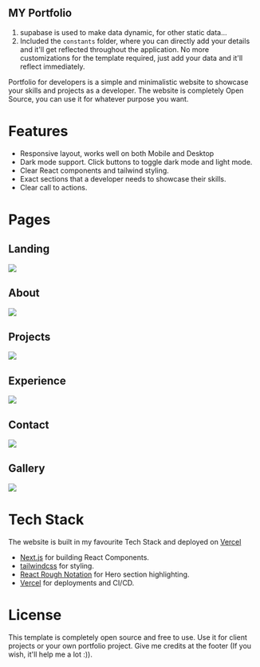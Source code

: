 <!-- https://www.freecodecamp.org/news/how-to-build-a-portfolio-site-with-nextjs-tailwindcss -->
## MY Portfolio
1. supabase is used to make data dynamic, for other static data...
2. Included the `constants` folder, where you can directly add your details and it'll get reflected throughout the application. No more customizations for the template required, just add your data and it'll reflect immediately.

Portfolio for developers is a simple and minimalistic website to showcase your skills and projects as a developer. The website is completely Open Source, you can use it for whatever purpose you want.

<!-- ![HomeGif]() -->

# Features

- Responsive layout, works well on both Mobile and Desktop
- Dark mode support. Click buttons to toggle dark mode and light mode.
- Clear React components and tailwind styling.
- Exact sections that a developer needs to showcase their skills.
- Clear call to actions.

# Pages

## Landing

<img src="https://github.com/Satwikan/portfolio/blob/master/demo-images/home.png">

## About

<img src="https://github.com/Satwikan/portfolio/blob/master/demo-images/about.png">

## Projects

<img src="https://github.com/Satwikan/portfolio/blob/master/demo-images/projects.png">

## Experience

<img src="https://github.com/Satwikan/portfolio/blob/master/demo-images/experience.png">

## Contact

<img src="https://github.com/Satwikan/portfolio/blob/master/demo-images/contact.png">

## Gallery
<img src="https://github.com/Satwikan/portfolio/blob/master/demo-images/gallery.png">

# Tech Stack

The website is built in my favourite Tech Stack and deployed on [Vercel](https://vercel.com)

- [Next.js](https://nextjs.org) for building React Components.
- [tailwindcss](https://tailwindcss.com) for styling.
- [React Rough Notation](https://roughnotation.com) for Hero section highlighting.
- [Vercel](https://vercel.com) for deployments and CI/CD.
<!-- 
# Usage

- Clone the repository using `git clone https://github.com/satwikan/portfolio`
- Install all the modules by using `npm i` or `npm install` or `yarn`
- Run the local development server by using `npm run dev` or `yarn dev`
- Make the required edits and deploy to YOUR GitHub repo for CI/CD. -->
<!-- 
# Deployment

Deployment can be done in 3 easy steps.

- Login to [Vercel](https://vercel.com) or signup for an account if you don't have one.
- Create a `New Project` and select YOUR GitHub repository of the portfolio project.
- Wait for Vercel to deploy your project to production. -->

# License

This template is completely open source and free to use. Use it for client projects or your own portfolio project. Give me credits at the footer (If you wish, it'll help me a lot :)).

<!-- # Support -->

